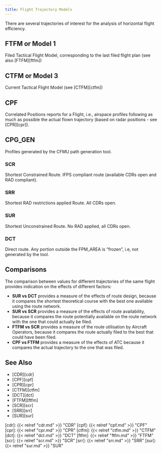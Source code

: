```yaml
---
title: Flight Trajectory Models
---
```


<style>
table, td {
  border: 1px solid #bfbdbd;
  border-collapse: collapse;
}
td {
  padding: 5px;
}
</style>



There are several trajectories of interest for the analysis of horizontal flight efficiency.

## FTFM or Model 1
Filed Tactical Flight Model, corresponding to the last filed flight plan (see also [FTFM][ftfm])

## CTFM or Model 3
Current Tactical Flight Model (see [CTFM][ctfm])

## CPF
Correlated Positions reports for a Flight, i.e., airspace profiles following as much as possible
the actual flown trajectory (based on radar positions - see [CPR][cpr]).

## CPG_GEN
Profiles generated by the CFMU path generation tool.

### SCR
Shortest Constrained Route. IFPS compliant route (available CDRs open and RAD compliant).

### SRR
Shortest RAD restrictions applied Route. All CDRs open.

### SUR
Shortest Unconstrained Route. No RAD applied, all CDRs open.

### DCT
Direct route. Any portion outside the FPM_AREA is “frozen”, i.e, not generated by the tool. 

## Comparisons

The comparison between values for different trajectories of the same flight provides indication
on the effects of different factors:

* **SUR vs DCT** provides a measure of the effects of route design, because it compares the
  shortest theoretical course with the best one available using the route network.
* **SUR vs SCR** provides a measure of the effects of route availability,
  because it compares the route potentially available on the route network with
  the one that could actually be filed.
* **FTFM vs SCR** provides a measure of the route utilisation by Aircraft Operators,
  because it compares the route actually filed to the best that could have been filed.
* **CPF vs FTFM** provides a measure of the effects of ATC
  because it compares the actual trajectory to the one that was filed.


## See Also

* [CDR][cdr]
* [CPF][cpf]
* [CPR][cpr]
* [CTFM][ctfm]
* [DCT][dct]
* [FTFM][ftfm]
* [SCR][scr]
* [SRR][srr]
* [SUR][sur]

[cdr]: {{< relref "cdr.md" >}} "CDR"
[cpf]: {{< relref "cpf.md" >}} "CPF"
[cpr]: {{< relref "cpr.md" >}} "CPR"
[ctfm]: {{< relref "ctfm.md" >}} "CTFM"
[dct]: {{< relref "dct.md" >}} "DCT"
[ftfm]: {{< relref "ftfm.md" >}} "FTFM"
[scr]: {{< relref "scr.md" >}} "SCR"
[srr]: {{< relref "srr.md" >}} "SRR"
[sur]: {{< relref "sur.md" >}} "SUR"

